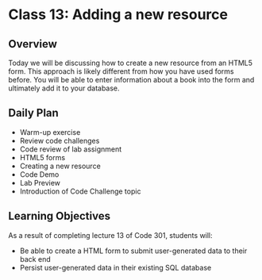 # Class 13: Adding a new resource

## Overview

Today we will be discussing how to create a new resource from an HTML5 form. This approach is likely different from how you have used forms before. You will be able to enter information about a book into the form and ultimately add it to your database.

## Daily Plan

- Warm-up exercise
- Review code challenges
- Code review of lab assignment
- HTML5 forms
- Creating a new resource
- Code Demo
- Lab Preview
- Introduction of Code Challenge topic

## Learning Objectives

As a result of completing lecture 13 of Code 301, students will:
- Be able to create a HTML form to submit user-generated data to their back end
- Persist user-generated data in their existing SQL database
